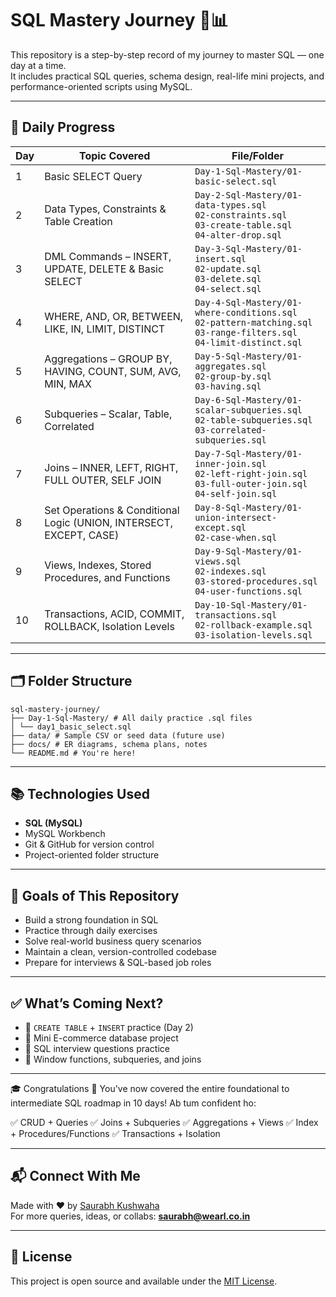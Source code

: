 # SQL Mastery Journey 🧠📊

This repository is a step-by-step record of my journey to master SQL — one day at a time.  
It includes practical SQL queries, schema design, real-life mini projects, and performance-oriented scripts using MySQL.

---

## 📅 Daily Progress

| Day | Topic Covered                       | File/Folder                                |
|-----|-------------------------------------|--------------------------------------------|
| 1   | Basic SELECT Query                  | `Day-1-Sql-Mastery/01-basic-select.sql`    |
| 2   | Data Types, Constraints & Table Creation | `Day-2-Sql-Mastery/01-data-types.sql`<br>`02-constraints.sql`<br>`03-create-table.sql`<br>`04-alter-drop.sql` |
| 3   | DML Commands – INSERT, UPDATE, DELETE & Basic SELECT | `Day-3-Sql-Mastery/01-insert.sql`<br>`02-update.sql`<br>`03-delete.sql`<br>`04-select.sql` |
| 4   | WHERE, AND, OR, BETWEEN, LIKE, IN, LIMIT, DISTINCT | `Day-4-Sql-Mastery/01-where-conditions.sql`<br>`02-pattern-matching.sql`<br>`03-range-filters.sql`<br>`04-limit-distinct.sql` |
| 5   | Aggregations – GROUP BY, HAVING, COUNT, SUM, AVG, MIN, MAX | `Day-5-Sql-Mastery/01-aggregates.sql`<br>`02-group-by.sql`<br>`03-having.sql` |
| 6   | Subqueries – Scalar, Table, Correlated | `Day-6-Sql-Mastery/01-scalar-subqueries.sql`<br>`02-table-subqueries.sql`<br>`03-correlated-subqueries.sql` |
| 7   | Joins – INNER, LEFT, RIGHT, FULL OUTER, SELF JOIN | `Day-7-Sql-Mastery/01-inner-join.sql`<br>`02-left-right-join.sql`<br>`03-full-outer-join.sql`<br>`04-self-join.sql` |
| 8   | Set Operations & Conditional Logic (UNION, INTERSECT, EXCEPT, CASE) | `Day-8-Sql-Mastery/01-union-intersect-except.sql`<br>`02-case-when.sql` |
| 9   | Views, Indexes, Stored Procedures, and Functions | `Day-9-Sql-Mastery/01-views.sql`<br>`02-indexes.sql`<br>`03-stored-procedures.sql`<br>`04-user-functions.sql` |
| 10  | Transactions, ACID, COMMIT, ROLLBACK, Isolation Levels | `Day-10-Sql-Mastery/01-transactions.sql`<br>`02-rollback-example.sql`<br>`03-isolation-levels.sql` |

---

## 🗂️ Folder Structure

```
sql-mastery-journey/
├── Day-1-Sql-Mastery/ # All daily practice .sql files
│ └── day1_basic_select.sql
├── data/ # Sample CSV or seed data (future use)
├── docs/ # ER diagrams, schema plans, notes
└── README.md # You're here!
```

---

## 📚 Technologies Used

- **SQL (MySQL)**
- MySQL Workbench
- Git & GitHub for version control
- Project-oriented folder structure

---

## 🚀 Goals of This Repository

- Build a strong foundation in SQL
- Practice through daily exercises
- Solve real-world business query scenarios
- Maintain a clean, version-controlled codebase
- Prepare for interviews & SQL-based job roles

---

## ✅ What’s Coming Next?

- 📌 `CREATE TABLE` + `INSERT` practice (Day 2)
- 📌 Mini E-commerce database project
- 📌 SQL interview questions practice
- 📌 Window functions, subqueries, and joins

---

🎓 Congratulations 🎉
You've now covered the entire foundational to intermediate SQL roadmap in 10 days!
Ab tum confident ho:

✅ CRUD + Queries
✅ Joins + Subqueries
✅ Aggregations + Views
✅ Index + Procedures/Functions
✅ Transactions + Isolation

---

## 📬 Connect With Me

Made with ❤️ by [Saurabh Kushwaha](https://www.linkedin.com/in/saurabh884095/)  
For more queries, ideas, or collabs: **saurabh@wearl.co.in**

---

## 📌 License

This project is open source and available under the [MIT License](LICENSE).